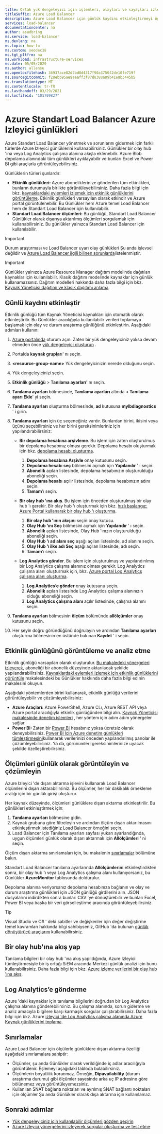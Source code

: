 ```yaml
---
title: Ortak yük dengeleyici için işlemleri, olayları ve sayaçları izleme
titleSuffix: Azure Load Balancer
description: Azure Load Balancer için günlük kaydını etkinleştirmeyi öğrenin.
services: load-balancer
documentationcenter: na
author: asudbring
ms.service: load-balancer
ms.devlang: na
ms.topic: how-to
ms.custom: seodec18
ms.tgt_pltfrm: na
ms.workload: infrastructure-services
ms.date: 05/05/2020
ms.author: allensu
ms.openlocfilehash: 36937ace82d2bd8d4317f90a375042de10fe719f
ms.sourcegitcommit: f28ebb95ae9aaaff3f87d8388a09b41e0b3445b5
ms.translationtype: MT
ms.contentlocale: tr-TR
ms.lasthandoff: 03/29/2021
ms.locfileid: "101709827"
---
```

# <a name="azure-monitor-logs-for-azure-standard-load-balancer"></a>Azure Standart Load Balancer Azure Izleyici günlükleri

Azure Standart Load Balancer yönetmek ve sorunlarını gidermek için farklı türlerde Azure Izleyici günlüklerini kullanabilirsiniz. Günlükler bir olay hub 'ına veya Log Analytics çalışma alanına akışla eklenebilir. Azure Blob depolama alanındaki tüm günlükleri ayıklayabilir ve bunları Excel ve Power BI gibi araçlarla görüntüleyebilirsiniz. 

Günlüklerin türleri şunlardır:

* **Etkinlik günlükleri:** Azure aboneliklerinize gönderilen tüm etkinlikleri, bunların durumuyla birlikte görüntüleyebilirsiniz. Daha fazla bilgi için bkz. [kaynaklardaki eylemleri izlemek için etkinlik günlüklerini görüntüleme](../azure-resource-manager/management/view-activity-logs.md). Etkinlik günlükleri varsayılan olarak etkindir ve Azure portal görüntülenebilir. Bu Günlükler hem Azure temel Load Balancer hem de Standart Load Balancer için kullanılabilir.
* **Standart Load Balancer ölçümleri:** Bu günlüğü, Standart Load Balancer Günlükler olarak dışarıya aktarılmış ölçümleri sorgulamak için kullanabilirsiniz. Bu günlükler yalnızca Standart Load Balancer için kullanılabilir.

> [!IMPORTANT]
> Durum araştırması ve Load Balancer uyarı olay günlükleri Şu anda işlevsel değildir ve [Azure Load Balancer ilgili bilinen sorunlarda](whats-new.md#known-issues)listelenmiştir. 

> [!IMPORTANT]
> Günlükler yalnızca Azure Resource Manager dağıtım modelinde dağıtılan kaynaklar için kullanılabilir. Klasik dağıtım modelinde kaynaklar için günlük kullanamazsınız. Dağıtım modelleri hakkında daha fazla bilgi için bkz. [Kaynak Yöneticisi dağıtımı ve klasik dağıtımı anlama](../azure-resource-manager/management/deployment-models.md).

## <a name="enable-logging"></a>Günlü kaydını etkinleştir

Etkinlik günlüğü tüm Kaynak Yöneticisi kaynakları için otomatik olarak etkinleştirilir. Bu Günlükler aracılığıyla kullanılabilir verileri toplamaya başlamak için olay ve durum araştırma günlüğünü etkinleştirin. Aşağıdaki adımları kullanın:

1. [Azure portalında](https://portal.azure.com) oturum açın. Zaten bir yük dengeleyiciniz yoksa devam etmeden önce [yük dengeleyici oluşturun](./quickstart-load-balancer-standard-public-portal.md) .
1. Portalda **kaynak grupları**' nı seçin.
2. **\<resource-group-name>** Yük dengeleyicinizin nerede olduğunu seçin.
3. Yük dengeleyicinizi seçin.
4. **Etkinlik günlüğü**  >  **Tanılama ayarları**' nı seçin.
5. **Tanılama ayarları** bölmesinde, **Tanılama ayarları** altında **+ Tanılama ayarı Ekle**' yi seçin.
6. **Tanılama ayarları** oluşturma bölmesinde, **ad** kutusuna **mylbdiagnostics** ' i girin.
7. **Tanılama ayarları** için üç seçeneğiniz vardır. Bunlardan birini, ikisini veya üçünü seçebilirsiniz ve her birini gereksinimleriniz için yapılandırabilirsiniz:

   * **Bir depolama hesabına arşivleme**. Bu işlem için zaten oluşturulmuş bir depolama hesabınız olması gerekir. Depolama hesabı oluşturmak için bkz. [depolama hesabı oluşturma](../storage/common/storage-account-create.md?tabs=azure-portal).
     1. **Depolama hesabına Arşivle** onay kutusunu seçin.
     2. **Depolama hesabı seç** bölmesini açmak için **Yapılandır** ' ı seçin.
     3. **Abonelik** açılan listesinde, depolama hesabınızın oluşturulduğu aboneliği seçin.
     4. **Depolama hesabı** açılır listesinde, depolama hesabınızın adını seçin.
     5. **Tamam**’ı seçin.

   * **Bir olay hub 'ına akış**. Bu işlem için önceden oluşturulmuş bir olay hub 'ı gerekir. Bir olay hub 'ı oluşturmak için bkz. [hızlı başlangıç: Azure Portal kullanarak bir olay hub 'ı oluşturma](../event-hubs/event-hubs-create.md).
     1. **Bir olay hub 'ının akışını** seçin onay kutusu.
     2. **Olay Hub 'ını Seç** bölmesini açmak için **Yapılandır** ' ı seçin.
     3. **Abonelik** açılan listesinde, Olay Hub 'ınızın oluşturulduğu aboneliği seçin.
     4. **Olay Hub 'ı ad alanı seç** aşağı açılan listesinde, ad alanını seçin.
     5. **Olay Hub 'ı ilke adı Seç** aşağı açılan listesinde, adı seçin.
     6. **Tamam**’ı seçin.

   * **Log Analytics gönder**. Bu işlem için oluşturulmuş ve yapılandırılmış bir Log Analytics çalışma alanınız olması gerekir. Log Analytics çalışma alanı oluşturmak için, bkz. [Azure portal Log Analytics çalışma alanı oluşturma](../azure-monitor/logs/quick-create-workspace.md).
     1. **Log Analytics’e gönder** onay kutusunu seçin.
     2. **Abonelik** açılan listesinde Log Analytics çalışma alanınızın olduğu aboneliği seçin.
     3. **Log Analytics çalışma alanı** açılır listesinde, çalışma alanını seçin.

8. **Tanılama ayarları** bölmesinin **ölçüm** bölümünde **allölçümler** onay kutusunu seçin.

9. Her şeyin doğru göründüğünü doğrulayın ve ardından **Tanılama ayarları** oluşturma bölmesinin en üstünde bulunan **Kaydet** ' i seçin.

## <a name="view-and-analyze-the-activity-log"></a>Etkinlik günlüğünü görüntüleme ve analiz etme

Etkinlik günlüğü varsayılan olarak oluşturulur. [Bu makaledeki yönergeleri izleyerek](../azure-monitor/essentials/activity-log.md), aboneliği bir abonelik düzeyinde aktarılacak şekilde yapılandırabilirsiniz. [Kaynaklardaki eylemleri izlemek için etkinlik günlüklerini görüntüle](../azure-resource-manager/management/view-activity-logs.md) makalesindeki bu Günlükler hakkında daha fazla bilgi edinin makalesini okuyun.

Aşağıdaki yöntemlerden birini kullanarak, etkinlik günlüğü verilerini görüntüleyebilir ve çözümleyebilirsiniz:

* **Azure Araçları:** Azure PowerShell, Azure CLı, Azure REST API veya Azure portal aracılığıyla etkinlik günlüğünden bilgi alın. [Kaynak Yöneticisi makalesinde denetim işlemleri](../azure-resource-manager/management/view-activity-logs.md) , her yöntem için adım adım yönergeler sağlar.
* **Power BI:** Zaten bir [Power BI](https://powerbi.microsoft.com/pricing) hesabınız yoksa ücretsiz olarak deneyebilirsiniz. [Power BI Için Azure denetim günlükleri tümleştirmesini](https://powerbi.microsoft.com/integrations/azure-audit-logs/)kullanarak verilerinizi önceden yapılandırılmış panolar ile çözümleyebilirsiniz. Ya da, görünümleri gereksinimlerinize uyacak şekilde özelleştirebilirsiniz.

## <a name="view-and-analyze-metrics-as-logs"></a>Ölçümleri günlük olarak görüntüleyin ve çözümleyin
Azure Izleyici 'de dışarı aktarma işlevini kullanarak Load Balancer ölçümlerini dışarı aktarabilirsiniz. Bu ölçümler, her bir dakikalık örnekleme aralığı için bir günlük girişi oluşturur.

Her kaynak düzeyinde, ölçümleri günlüklere dışarı aktarma etkinleştirilir. Bu günlükleri etkinleştirmek için:

1. **Tanılama ayarları** bölmesine gidin.
1. Kaynak grubuna göre filtreleyin ve ardından ölçüm dışarı aktarılmasını etkinleştirmek istediğiniz Load Balancer örneğini seçin. 
1. Load Balancer için Tanılama ayarları sayfası yukarı ayarlandığında, uygun ölçümleri günlük olarak dışarı aktarmak için **Allölçümleri** ' ni seçin.

Ölçüm dışarı aktarma sınırlamaları için, bu makalenin [sınırlamalar](#limitations) bölümüne bakın.

Standart Load Balancer tanılama ayarlarında **Allölçümlerini** etkinleştirdikten sonra, bir olay hub 'ı veya Log Analytics çalışma alanı kullanıyorsanız, bu Günlükler **AzureMonitor** tablosunda doldurulur. 

Depolama alanına veriyorsanız depolama hesabınıza bağlanın ve olay ve durum araştırma günlükleri için JSON günlüğü girdilerini alın. JSON dosyalarını indirdikten sonra bunları CSV 'ye dönüştürebilir ve bunları Excel, Power BI veya başka bir veri görselleştirme aracında görüntüleyebilirsiniz. 

> [!TIP]
> Visual Studio ve C# ' deki sabitler ve değişkenler için değer değiştirme temel kavramları hakkında bilgi sahibiyseniz, GitHub 'da bulunan [günlük dönüştürücü araçlarını](https://github.com/Azure-Samples/networking-dotnet-log-converter) kullanabilirsiniz.

## <a name="stream-to-an-event-hub"></a>Bir olay hub'ına akış yap
Tanılama bilgileri bir olay hub 'ına akış yapıldığında, Azure Izleyici tümleştirmesiyle bir iş ortağı SıEM aracında Merkezi günlük analizi için bunu kullanabilirsiniz. Daha fazla bilgi için bkz. [Azure izleme verilerini bir olay hub 'ına akış](../azure-monitor/essentials/stream-monitoring-data-event-hubs.md#partner-tools-with-azure-monitor-integration).

## <a name="send-to-log-analytics"></a>Log Analytics’e gönderme
Azure 'daki kaynaklar için tanılama bilgilerini doğrudan bir Log Analytics çalışma alanına gönderebilirsiniz. Bu çalışma alanında, sorun giderme ve analiz amacıyla bilgilere karşı karmaşık sorgular çalıştırabilirsiniz. Daha fazla bilgi için bkz. Azure [izleyici 'de Log Analytics çalışma alanında Azure Kaynak günlüklerini toplama](../azure-monitor/essentials/resource-logs.md#send-to-log-analytics-workspace).

## <a name="limitations"></a>Sınırlamalar
Azure Load Balancer için ölçülerle günlüklere dışarı aktarma özelliği aşağıdaki sınırlamalara sahiptir:
* Ölçümler, şu anda Günlükler olarak verildiğinde iç adlar aracılığıyla görüntülenir. Eşlemeyi aşağıdaki tabloda bulabilirsiniz.
* Ölçümlerin boyutlılık korunmaz. Örneğin, **Dipavailability** (durum araştırma durumu) gibi ölçümler sayesinde arka uç IP adresine göre bölünemez veya görüntüleyemezsiniz.
* Kullanılan SNAT bağlantı noktaları ve ayrılmış SNAT bağlantı noktaları için ölçümler Şu anda Günlükler olarak dışa aktarma için kullanılamaz.

## <a name="next-steps"></a>Sonraki adımlar
* [Yük dengeleyiciniz için kullanılabilir ölçümleri gözden geçirin](./load-balancer-standard-diagnostics.md)
* [Azure Izleyici yönergelerini izleyerek sorgular oluşturma ve test etme](../azure-monitor/logs/log-query-overview.md)